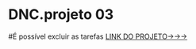 ﻿# DNC.projeto 03
#É possível excluir as tarefas
  [LINK DO PROJETO->->->](https://dnc-projeto-organizacao.vercel.app/) 

